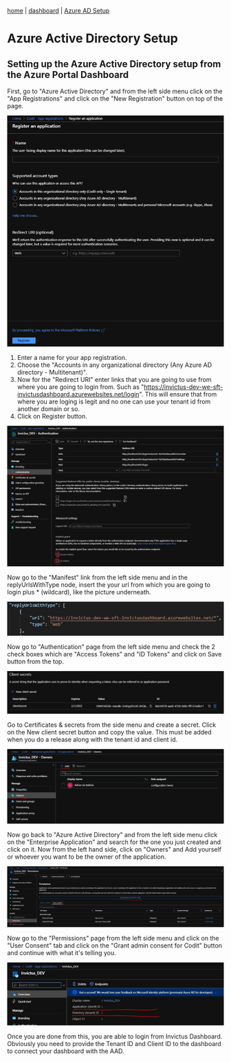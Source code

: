[home](../README.md) | [dashboard](dashboard.md) | [Azure AD Setup](azureADSetup.md)

# Azure Active Directory Setup

## Setting up the Azure Active Directory setup from the Azure Portal Dashboard 

First, go to "Azure Active Directory" and from the left side menu click on the "App Registrations" and click on the "New Registration" button on top of the page. 

![Create new app registration](../images/dashboard/azuread1.JPG)

1. Enter a name for your app registration.
2. Choose the "Accounts in any organizational directory (Any Azure AD directory - Multitenant)".
3. Now for the "Redirect URI" enter links that you are going to use from where you are going to login from. Such as "https://invictus-dev-we-sft-invictusdashboard.azurewebsites.net/login". This will ensure that from where you are loging is legit and no one can use your tenant id from another domain or so.
4. Click on Register button.

![Access Tokens and ID Tokens ](../images/dashboard/azuread2.JPG)

Now go to the "Manifest" link from the left side menu and in the replyUrlsWithType node, insert the your url from which you are going to login plus * (wildcard), like the picture underneath.

![Reply Url Wildcard ](../images/dashboard/azuread6.JPG)

Now go to "Authentication" page from the left side menu and check the 2 check boxes which are "Access Tokens" and "ID Tokens" and click on Save button from the top.

![Add Secret](../images/dashboard/aad_4.JPG)

Go to Certificates & secrets from the side menu and create a secret. Click on the New client secret button and copy the value. This must be added when you do a release along with the tenant id and client id.

![Create owner](../images/dashboard/azuread3.JPG)

Now go back to "Azure Active Directory" and from the left side menu click on the "Enterprise Application" and search for the one you just created and click on it. Now from the left hand side, click on "Owners" and Add yourself or whoever you want to be the owner of the application.

![Grant permissions to users logging in](../images/dashboard/azuread4.JPG)

Now go to the "Permissions" page from the left side menu and click on the "User Consent" tab and click on the "Grant admin consent for Codit" button and continue with what it's telling you.

![Client ID and Tenant ID](../images/dashboard/azuread5.JPG)

Once you are done from this, you are able to login from Invictus Dashboard. Obviously you need to provide the Tenant ID and Client ID to the dashboard to connect your dashboard with the AAD.